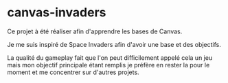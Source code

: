 # canvas-invaders

Ce projet à été réaliser afin d'apprendre les bases de Canvas.

Je me suis inspiré de Space Invaders afin d'avoir une base et des objectifs.

La qualité du gameplay fait que l'on peut difficilement appelé cela un jeu mais mon objectif principale
étant remplis je préfère en rester la pour le moment et me concentrer sur d'autres projets.
